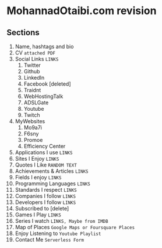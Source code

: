 # MohannadOtaibi.com revision

## Sections

1. Name, hashtags and bio
2. CV `attached PDF`
3. Social Links `LINKS`
   1. Twitter
   2. Github
   3. LinkedIn
   4. Facebook [deleted]
   5. Traidnt
   6. WebHostingTalk
   7. ADSLGate
   8. Youtube
   9. Twitch
4. MyWebsites
   1. Mo9a7i
   2. F6sny
   3. Promoe
   4. Efficiency Center
5. Applications I use `LINKS`
6. Sites I Enjoy `LINKS`
7. Quotes I Like `RANDOM TEXT`
8. Achievements & Articles `LINKS`
9. Fields I enjoy `LINKS`
10. Programming Languages `LINKS`
11. Standards I respect `LINKS`
12. Companies I follow `LINKS`
13. Developers I follow `LINKS`
14. Subscribed to [delete] 
15. Games I Play `LINKS`
16. Series I watch `LINKS, Maybe from IMDB`
17. Map of Places `Google Maps or Foursquare Places`
18. Enjoy Listening to `Youtube Playlist`
19. Contact Me `Serverless Form`